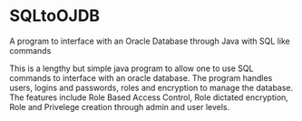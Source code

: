 # SQLtoOJDB
A program to interface with an Oracle Database through Java with SQL like commands

This is a lengthy but simple java program to allow one to use SQL commands to interface with an oracle database. The program handles users, logins and passwords, roles and encryption to manage the database. The features include Role Based Access Control, Role dictated encryption, Role and Privelege creation through admin and user levels. 
